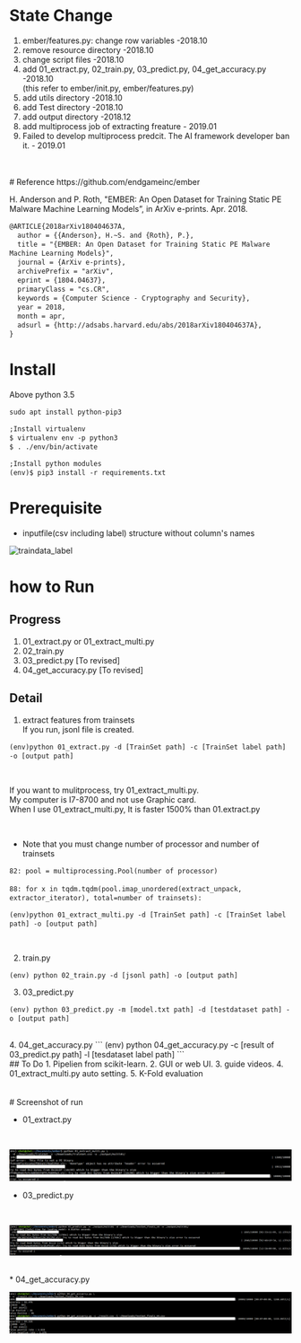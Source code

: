 # State Change
1. ember/features.py: change row variables -2018.10  
2. remove resource directory -2018.10  
3. change script files -2018.10  
4. add 01_extract.py, 02_train.py, 03_predict.py, 04_get_accuracy.py  -2018.10   
(this refer to ember/init.py, ember/features.py)
5. add utils directory  -2018.10 
6. add Test directory  -2018.10 
7. add output directory -2018.12   
8. add multiprocess job of extracting freature - 2019.01
9. Failed to develop multiprocess predcit. The AI framework developer ban it. - 2019.01
<br />
<br />
# Reference
https://github.com/endgameinc/ember  

H. Anderson and P. Roth, "EMBER: An Open Dataset for Training Static PE Malware Machine Learning Models”, in ArXiv e-prints. Apr. 2018.  

```
@ARTICLE{2018arXiv180404637A,  
  author = {{Anderson}, H.~S. and {Roth}, P.},  
  title = "{EMBER: An Open Dataset for Training Static PE Malware Machine Learning Models}",  
  journal = {ArXiv e-prints},  
  archivePrefix = "arXiv",  
  eprint = {1804.04637},  
  primaryClass = "cs.CR",  
  keywords = {Computer Science - Cryptography and Security},  
  year = 2018,  
  month = apr,  
  adsurl = {http://adsabs.harvard.edu/abs/2018arXiv180404637A},  
}  
```  
  
# Install
Above python 3.5    

```
sudo apt install python-pip3
```

```
;Install virtualenv
$ virtualenv env -p python3
$ . ./env/bin/activate
```
  
```
;Install python modules
(env)$ pip3 install -r requirements.txt
```

# Prerequisite
* inputfile(csv including label) structure without column's names  

![traindata_label](screenshot/traindata_label.png)

# how to Run
## Progress
1. 01_extract.py or 01_extract_multi.py 
2. 02_train.py
3. 03_predict.py [To revised]
4. 04_get_accuracy.py [To revised]

## Detail
1. extract features from trainsets  
If you run, jsonl file is created.
```
(env)python 01_extract.py -d [TrainSet path] -c [TrainSet label path] -o [output path]
```
<br />  

If you want to mulitprocess, try 01_extract_multi.py.   
My computer is I7-8700 and not use Graphic card.    
When I use 01_extract_multi.py, It is faster 1500% than 01.extract.py    

<br /> 

* Note that you must change number of processor and number of trainsets  
```
82: pool = multiprocessing.Pool(number of processor)

88: for x in tqdm.tqdm(pool.imap_unordered(extract_unpack, extractor_iterator), total=number of trainsets):
```

```
(env)python 01_extract_multi.py -d [TrainSet path] -c [TrainSet label path] -o [output path]
```

<br /> 

2. train.py  

```
(env) python 02_train.py -d [jsonl path] -o [output path]
``` 

3. 03_predict.py
```
(env) python 03_predict.py -m [model.txt path] -d [testdataset path] -o [output path]
```
<br />  
4. 04_get_accuracy.py
```
(env) python 04_get_accuracy.py -c [result of 03_predict.py path] -l [tesdataset label path]
```
<br />
## To Do
1. Pipelien from scikit-learn.  
2. GUI or web UI.  
3. guide videos.  
4. 01_extract_multi.py auto setting.  
5. K-Fold evaluation  
<br />  
<br />  
<br />  
# Screenshot of run 

* 01_extract.py
<br /> 

![extract.py](screenshot/01_extract_multi.png)  

* 03_predict.py
<br /> 

![predict.py](screenshot/03_predict.png)  

<br /> 
* 04_get_accuracy.py  

![get_accuracy.py](screenshot/04_get_accuracy.png)  
